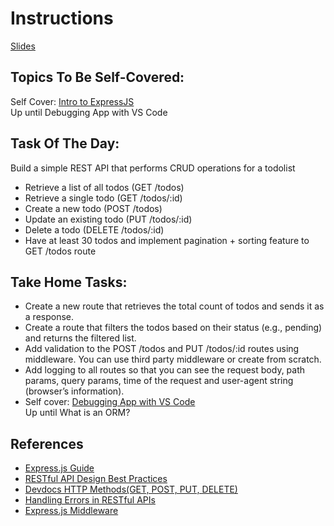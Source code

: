 # Instructions

[Slides](https://docs.google.com/presentation/d/1Eylw1zAm3KIBGB7_3SuEKd66azy0bdLK/edit?usp=sharing&ouid=109782457486090270210&rtpof=true&sd=true)

## Topics To Be Self-Covered:

Self Cover: [Intro to ExpressJS](https://app.sigmaschool.co/posts/csdp-backend-development-level-2b-intro-to-expressjs)  
Up until Debugging App with VS Code

## Task Of The Day:

Build a simple REST API that performs CRUD operations for a todolist

- Retrieve a list of all todos (GET /todos)
- Retrieve a single todo (GET /todos/:id)
- Create a new todo (POST /todos)
- Update an existing todo (PUT /todos/:id)
- Delete a todo (DELETE /todos/:id)
- Have at least 30 todos and implement pagination + sorting feature to GET /todos route

## Take Home Tasks:

- Create a new route that retrieves the total count of todos and sends it as a response.
- Create a route that filters the todos based on their status (e.g., pending) and returns the filtered list.
- Add validation to the POST /todos and PUT /todos/:id routes using middleware. You can use third party middleware or create from scratch.
- Add logging to all routes so that you can see the request body, path params, query params, time of the request and user-agent string (browser’s information).
- Self cover: [Debugging App with VS Code](https://app.sigmaschool.co/posts/csdp-backend-development-level-2b-debugging-app-with-vs-code)  
Up until What is an ORM?

## References

- [Express.js Guide](https://expressjs.com/en/guide/routing.html)
- [RESTful API Design Best Practices](https://www.freecodecamp.org/news/rest-api-design-best-practices-build-a-rest-api/)
- [Devdocs HTTP Methods(GET, POST, PUT, DELETE)](https://devdocs.io/http-methods/)
- [Handling Errors in RESTful APIs](https://expressjs.com/en/guide/error-handling.html)
- [Express.js Middleware](https://expressjs.com/en/guide/using-middleware.html)

